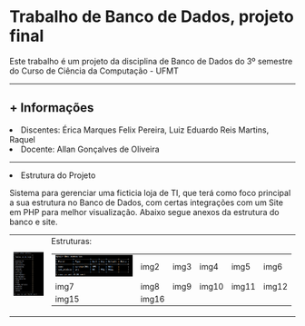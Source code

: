# Trabalho de Banco de Dados, projeto final
Este trabalho é um projeto da disciplina de Banco de Dados do 3º semestre do Curso de Ciência da Computação - UFMT
<hr>
<h2>+ Informações</h2>
<li>Discentes: Érica Marques Felix Pereira, Luiz Eduardo Reis Martins, Raquel </li>
<li>Docente: Allan Gonçalves de Oliveira</li>
<hr>

<li>Estrutura do Projeto</li>
<p>Sistema para gerenciar uma ficticia loja de TI, que terá como foco principal a sua estrutura no Banco de Dados, com certas integrações com um Site em PHP para melhor visualização. Abaixo segue anexos da estrutura do banco e site.</p>
<table>
  <tr>
    <td><img src="https://github.com/Lu1zReis/trabalhoBancoDados-GirlTech/blob/main/imagens/tabelas.png"></td>
    <td>
      Estruturas:
      <table>
        <tr>
          <td><img src="https://github.com/Lu1zReis/trabalhoBancoDados-GirlTech/blob/main/imagens/acessorio.png"></td>
          <td>img2</td>
          <td>img3</td>
          <td>img4</td>
          <td>img5</td>
          <td>img6</td>
        </tr>
        <tr>
          <td>img7</td>
          <td>img8</td>
          <td>img9</td>
          <td>img10</td>
          <td>img11</td>
          <td>img12</td>
        </tr>
        <tr>
          <td>img15</td>
          <td>img16</td>
        </tr>
      </table>
    </td>
  </tr>
</table>  
